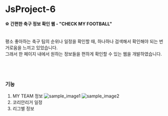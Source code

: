 # JsProject-6
⚽ <strong>간편한 축구 정보 확인 웹 - "CHECK MY FOOTBALL"</strong><br><br>

평소 좋아하는 축구 팀의 순위나 일정을 확인할 때, 하나하나 검색해서 확인해야 되는 번거로움을 느끼고 있었습니다.<br>
그래서 한 페이지 내에서 원하는 정보들을 편하게 확인할 수 있는 웹을 개발하였습니다.<br>
<br><br><br>

### 기능 
1. MY TEAM 정보
![sample_image1](https://user-images.githubusercontent.com/76520025/144848899-7a20ca5d-81c0-4821-8f1d-ac7795c3cdfe.png)
![sample_image2](https://user-images.githubusercontent.com/76520025/144848905-67e0fab2-4cb1-48f2-a32d-c03324045c06.png) 
2. 코리안리거 일정
3. 리그별 정보 
